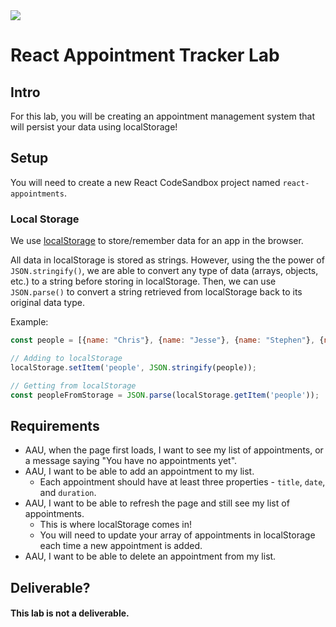 <img src="https://i.imgur.com/u8uvaan.jpg">

# React Appointment Tracker Lab

## Intro

For this lab, you will be creating an appointment management system that will persist your data using localStorage!

## Setup

You will need to create a new React CodeSandbox project named `react-appointments`.

### Local Storage

We use [localStorage](https://developer.mozilla.org/en-US/docs/Web/API/Window/localStorage) to store/remember data for an app in the browser.

All data in localStorage is stored as strings.  However, using the the power of `JSON.stringify()`, we are able to convert any type of data (arrays, objects, etc.) to a string before storing in localStorage.  Then, we can use `JSON.parse()` to convert a string retrieved from localStorage back to its original data type.

Example:

```js
const people = [{name: "Chris"}, {name: "Jesse"}, {name: "Stephen"}, {name: "Drew"}]

// Adding to localStorage
localStorage.setItem('people', JSON.stringify(people));

// Getting from localStorage
const peopleFromStorage = JSON.parse(localStorage.getItem('people'));
```

## Requirements

  - AAU, when the page first loads, I want to see my list of appointments, or a message saying "You have no appointments yet".
  - AAU, I want to be able to add an appointment to my list.
    - Each appointment should have at least three properties - `title`, `date`, and `duration`.
  - AAU, I want to be able to refresh the page and still see my list of appointments.
    - This is where localStorage comes in!
    - You will need to update your array of appointments in localStorage each time a new appointment is added.
  - AAU, I want to be able to delete an appointment from my list.

## Deliverable?

#### This lab is not a deliverable.
